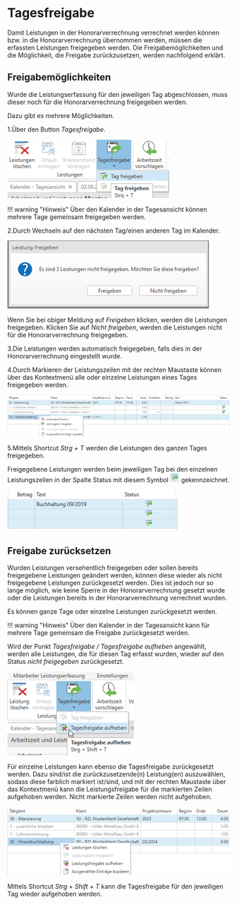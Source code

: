 # Tagesfreigabe

Damit Leistungen in der Honorarverrechnung verrechnet werden können bzw.
in die Honorarverrechnung übernommen werden, müssen die erfassten
Leistungen freigegeben werden. Die Freigabemöglichkeiten und die
Möglichkeit, die Freigabe zurückzusetzen, werden nachfolgend erklärt.

## Freigabemöglichkeiten

Wurde die Leistungserfassung für den jeweiligen Tag abgeschlossen, muss
dieser noch für die Honorarverrechnung freigegeben werden.

Dazu gibt es mehrere Möglichkeiten.

1.Über den Button *Tagesfreigabe*.

![](<img/image47.png>)

!!! warning "Hinweis"
    Über den Kalender in der Tagesansicht können mehrere Tage gemeinsam
    freigegeben werden.

2.Durch Wechseln auf den nächsten Tag/einen anderen Tag im Kalender.

![](<img/image48.png>)

Wenn Sie bei obiger Meldung auf *Freigeben* klicken, werden die
Leistungen freigegeben. Klicken Sie auf *Nicht freigeben*, werden die
Leistungen nicht für die Honorarverrechnung freigegeben.

3.Die Leistungen werden automatisch freigegeben, falls dies in der
    Honorarverrechnung eingestellt wurde.

4.Durch Markieren der Leistungszeilen mit der rechten Maustaste können
    über das Kontextmenü alle oder einzelne Leistungen eines Tages
    freigegeben werden.

![](<img/image49.png>)

5.Mittels Shortcut *Strg + T* werden die Leistungen des ganzen
    Tages freigegeben.

Freigegebene Leistungen werden beim jeweiligen Tag bei den einzelnen
Leistungszeilen in der Spalte Status mit diesem Symbol
![](<img/image50.png>) gekennzeichnet.

![](<img/image51.png>)

## Freigabe zurücksetzen

Wurden Leistungen versehentlich freigegeben oder sollen bereits
freigegebene Leistungen geändert werden, können diese wieder als nicht
freigegebene Leistungen zurückgesetzt werden. Dies ist jedoch nur so
lange möglich, wie keine Sperre in der Honorarverrechnung gesetzt wurde
oder die Leistungen bereits in der Honorarverrechnung verrechnet wurden.

Es können ganze Tage oder einzelne Leistungen zurückgesetzt werden.

!!! warning "Hinweis"
    Über den Kalender in der Tagesansicht kann für mehrere Tage gemeinsam
    die Freigabe zurückgesetzt werden.

Wird der Punkt *Tagesfreigabe / Tagesfreigabe aufheben* angewählt, werden
alle Leistungen, die für diesen Tag erfasst wurden, wieder auf den Status
*nicht freigegeben* zurückgesetzt.

![](<img/image52.png>)

Für einzelne Leistungen kann ebenso die Tagesfreigabe zurückgesetzt
werden. Dazu sind/ist die zurückzusetzende(n) Leistung(en) auszuwählen,
sodass diese farblich markiert ist/sind, und mit der rechten Maustaste
über das Kontextmenü kann die Leistungsfreigabe für die markierten
Zeilen aufgehoben werden. Nicht markierte Zeilen werden nicht
aufgehoben.

![](<img/image53.png>)

Mittels Shortcut *Strg + Shift + T* kann die Tagesfreigabe für den
jeweiligen Tag wieder aufgehoben werden.
